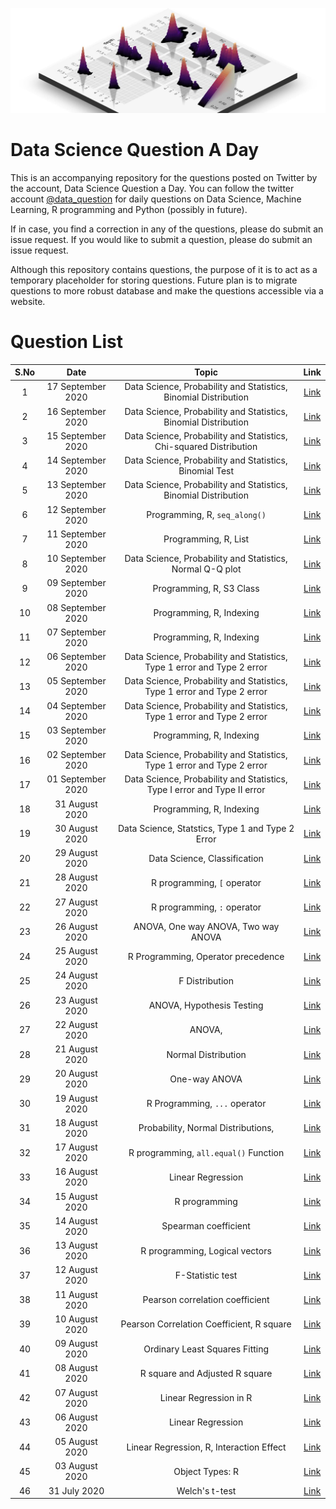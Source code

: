 ![](logo.png)
# Data Science Question A Day

This is an accompanying repository for the questions posted on Twitter by the account, Data Science Question a Day. You can follow the twitter account [@data_question](https://twitter.com/data_question) for daily questions on Data Science, Machine Learning, R programming and Python (possibly in future).

If in case, you find a correction in any of the questions, please do submit an issue request. If you would like to submit a question, please do submit an issue request.

Although this repository contains questions, the purpose of it is to act as a temporary placeholder for storing questions. Future plan is to migrate questions to more robust database and make the questions accessible via a website.

# Question List

|S.No|Date|Topic|Link|
|:---:|:---:|:---:|:---:|
|1|17 September 2020|Data Science,  Probability and Statistics,  Binomial Distribution|[Link](./questions/q_17092020.md)|
|2|16 September 2020|Data Science,  Probability and Statistics,  Binomial Distribution|[Link](./questions/q_16092020.md)|
|3|15 September 2020|Data Science,  Probability and Statistics,  Chi-squared Distribution|[Link](./questions/q_15092020.md)|
|4|14 September 2020|Data Science,  Probability and Statistics,  Binomial Test|[Link](./questions/q_14092020.md)|
|5|13 September 2020|Data Science,  Probability and Statistics,  Binomial Distribution|[Link](./questions/q_13092020.md)|
|6|12 September 2020|Programming,  R,  `seq_along()`|[Link](./questions/q_12092020.md)|
|7|11 September 2020|Programming,  R,  List|[Link](./questions/q_11092020.md)|
|8|10 September 2020|Data Science,  Probability and Statistics,  Normal Q-Q plot|[Link](./questions/q_10092020.md)|
|9|09 September 2020|Programming,  R,  S3 Class|[Link](./questions/q_09092020.md)|
|10|08 September 2020|Programming,  R,  Indexing|[Link](./questions/q_08092020.md)|
|11|07 September 2020|Programming,  R,  Indexing|[Link](./questions/q_07092020.md)|
|12|06 September 2020|Data Science,  Probability and Statistics,  Type 1 error and Type 2 error|[Link](./questions/q_06092020.md)|
|13|05 September 2020|Data Science,  Probability and Statistics,  Type 1 error and Type 2 error|[Link](./questions/q_05092020.md)|
|14|04 September 2020|Data Science,  Probability and Statistics,  Type 1 error and Type 2 error|[Link](./questions/q_04092020.md)|
|15|03 September 2020|Programming,  R,  Indexing|[Link](./questions/q_03092020.md)|
|16|02 September 2020|Data Science,  Probability and Statistics,  Type 1 error and Type 2 error|[Link](./questions/q_02092020.md)|
|17|01 September 2020|Data Science,  Probability and Statistics,  Type I error and Type II error|[Link](./questions/q_01092020.md)|
|18|31 August 2020|Programming,  R,  Indexing|[Link](./questions/q_31082020.md)|
|19|30 August 2020|Data Science,  Statstics,  Type 1 and Type 2 Error|[Link](./questions/q_30082020.md)|
|20|29 August 2020|Data Science,  Classification|[Link](./questions/q_29082020.md)|
|21|28 August 2020|R programming,  `[` operator|[Link](./questions/q_28082020.md)|
|22|27 August 2020|R programming,  `:` operator|[Link](./questions/q_27082020.md)|
|23|26 August 2020|ANOVA,  One way ANOVA,  Two way ANOVA|[Link](./questions/q_26082020.md)|
|24|25 August 2020|R Programming,  Operator precedence|[Link](./questions/q_25082020.md)|
|25|24 August 2020|F Distribution|[Link](./questions/q_24082020.md)|
|26|23 August 2020|ANOVA,  Hypothesis Testing|[Link](./questions/q_23082020.md)|
|27|22 August 2020|ANOVA, 	|[Link](./questions/q_22082020.md)|
|28|21 August 2020|Normal Distribution|[Link](./questions/q_21082020.md)|
|29|20 August 2020|One-way ANOVA|[Link](./questions/q_20082020.md)|
|30|19 August 2020|R Programming,  `...` operator|[Link](./questions/q_19082020.md)|
|31|18 August 2020|Probability,  Normal Distributions, 	|[Link](./questions/q_18082020.md)|
|32|17 August 2020|R programming,  `all.equal()` Function|[Link](./questions/q_17082020.md)|
|33|16 August 2020|Linear Regression|[Link](./questions/q_16082020.md)|
|34|15 August 2020|R programming|[Link](./questions/q_15082020.md)|
|35|14 August 2020|Spearman coefficient|[Link](./questions/q_14082020.md)|
|36|13 August 2020|R programming,  Logical vectors|[Link](./questions/q_13082020.md)|
|37|12 August 2020|F-Statistic test|[Link](./questions/q_12082020.md)|
|38|11 August 2020|Pearson correlation coefficient|[Link](./questions/q_11082020.md)|
|39|10 August 2020|Pearson Correlation Coefficient,  R square|[Link](./questions/q_10082020.md)|
|40|09 August 2020|Ordinary Least Squares Fitting|[Link](./questions/q_09082020.md)|
|41|08 August 2020|R square and Adjusted R square|[Link](./questions/q_08082020.md)|
|42|07 August 2020|Linear Regression in R|[Link](./questions/q_07082020.md)|
|43|06 August 2020|Linear Regression|[Link](./questions/q_06082020.md)|
|44|05 August 2020|Linear Regression,  R,  Interaction Effect|[Link](./questions/q_05082020.md)|
|45|03 August 2020|Object Types: R|[Link](./questions/q_03082020.md)|
|46|31 July 2020|Welch's t-test|[Link](./questions/q_31072020.md)|
